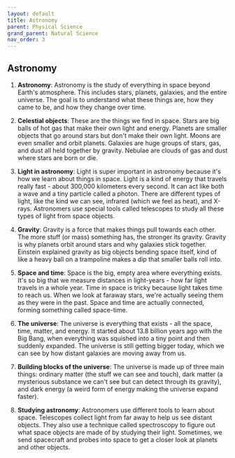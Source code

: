 ```yaml
---
layout: default
title: Astronomy
parent: Physical Science
grand_parent: Natural Science
nav_order: 3
---
```


## Astronomy

1. **Astronomy**: Astronomy is the study of everything in space beyond Earth's atmosphere. This includes stars, planets, galaxies, and the entire universe. The goal is to understand what these things are, how they came to be, and how they change over time.

2. **Celestial objects**: These are the things we find in space. Stars are big balls of hot gas that make their own light and energy. Planets are smaller objects that go around stars but don't make their own light. Moons are even smaller and orbit planets. Galaxies are huge groups of stars, gas, and dust all held together by gravity. Nebulae are clouds of gas and dust where stars are born or die.

3. **Light in astronomy**: Light is super important in astronomy because it's how we learn about things in space. Light is a kind of energy that travels really fast - about 300,000 kilometers every second. It can act like both a wave and a tiny particle called a photon. There are different types of light, like the kind we can see, infrared (which we feel as heat), and X-rays. Astronomers use special tools called telescopes to study all these types of light from space objects.

4. **Gravity**: Gravity is a force that makes things pull towards each other. The more stuff (or mass) something has, the stronger its gravity. Gravity is why planets orbit around stars and why galaxies stick together. Einstein explained gravity as big objects bending space itself, kind of like a heavy ball on a trampoline makes a dip that smaller balls roll into.

5. **Space and time**: Space is the big, empty area where everything exists. It's so big that we measure distances in light-years - how far light travels in a whole year. Time in space is tricky because light takes time to reach us. When we look at faraway stars, we're actually seeing them as they were in the past. Space and time are actually connected, forming something called space-time.

6. **The universe**: The universe is everything that exists - all the space, time, matter, and energy. It started about 13.8 billion years ago with the Big Bang, when everything was squished into a tiny point and then suddenly expanded. The universe is still getting bigger today, which we can see by how distant galaxies are moving away from us.

7. **Building blocks of the universe**: The universe is made up of three main things: ordinary matter (the stuff we can see and touch), dark matter (a mysterious substance we can't see but can detect through its gravity), and dark energy (a weird form of energy making the universe expand faster).

8. **Studying astronomy**: Astronomers use different tools to learn about space. Telescopes collect light from far away to help us see distant objects. They also use a technique called spectroscopy to figure out what space objects are made of by studying their light. Sometimes, we send spacecraft and probes into space to get a closer look at planets and other objects.
